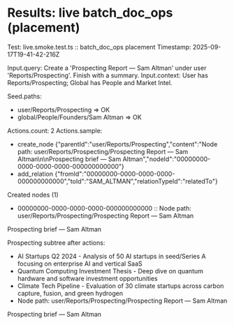 # Results: live batch_doc_ops (placement)

Test: live.smoke.test.ts :: batch_doc_ops placement
Timestamp: 2025-09-17T19-41-42-216Z

Input.query: Create a 'Prospecting Report — Sam Altman' under user 'Reports/Prospecting'. Finish with a summary.
Input.context: User has Reports/Prospecting; Global has People and Market Intel.

Seed.paths:
- user/Reports/Prospecting => OK
- global/People/Founders/Sam Altman => OK

Actions.count: 2
Actions.sample:
- create_node {"parentId":"user/Reports/Prospecting","content":"Node path: user/Reports/Prospecting/Prospecting Report — Sam Altman\n\nProspecting brief — Sam Altman","nodeId":"00000000-0000-0000-0000-000000000000"}
- add_relation {"fromId":"00000000-0000-0000-0000-000000000000","toId":"SAM_ALTMAN","relationTypeId":"relatedTo"}

Created nodes (1)
- 00000000-0000-0000-0000-000000000000 :: Node path: user/Reports/Prospecting/Prospecting Report — Sam Altman

Prospecting brief — Sam Altman

Prospecting subtree after actions:
- AI Startups Q2 2024 - Analysis of 50 AI startups in seed/Series A focusing on enterprise AI and vertical SaaS
- Quantum Computing Investment Thesis - Deep dive on quantum hardware and software investment opportunities
- Climate Tech Pipeline - Evaluation of 30 climate startups across carbon capture, fusion, and green hydrogen
- Node path: user/Reports/Prospecting/Prospecting Report — Sam Altman

Prospecting brief — Sam Altman
